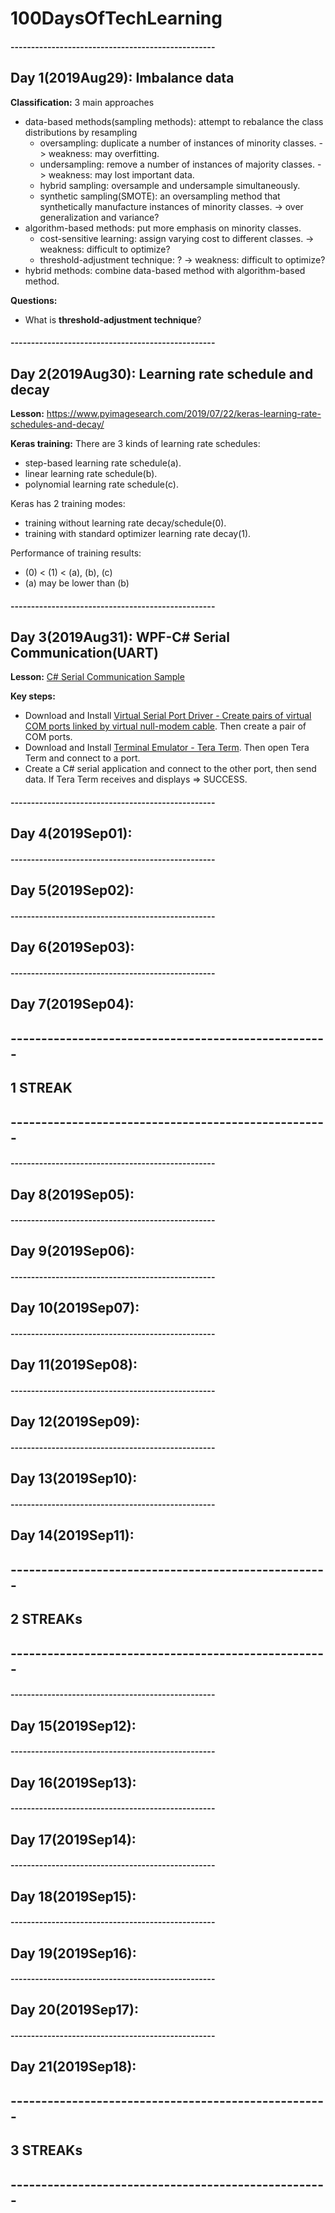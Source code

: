 # 100DaysOfTechLearning

#### --------------------------------------------------
## Day 1(2019Aug29): Imbalance data

**Classification:** 3 main approaches
- data-based methods(sampling methods): attempt to rebalance the class distributions by resampling
    + oversampling: duplicate a number of instances of minority classes. -> weakness: may overfitting.
    + undersampling: remove a number of instances of majority classes. -> weakness: may lost important data.
    + hybrid sampling: oversample and undersample simultaneously.
    + synthetic sampling(SMOTE): an oversampling method that synthetically manufacture instances of minority classes. -> over generalization and variance?
- algorithm-based methods: put more emphasis on minority classes.
    + cost-sensitive learning: assign varying cost to different classes. -> weakness: difficult to optimize?
    + threshold-adjustment technique: ? -> weakness: difficult to optimize?
- hybrid methods: combine data-based method with algorithm-based method.
    
**Questions:**
 - What is **threshold-adjustment technique**?

#### --------------------------------------------------
## Day 2(2019Aug30): Learning rate schedule and decay

**Lesson:** https://www.pyimagesearch.com/2019/07/22/keras-learning-rate-schedules-and-decay/

**Keras training:**
There are 3 kinds of learning rate schedules:
 - step-based learning rate schedule(a).
 - linear learning rate schedule(b).
 - polynomial learning rate schedule(c).
 
Keras has 2 training modes:
 - training without learning rate decay/schedule(0).
 - training with standard optimizer learning rate decay(1).

Performance of training results: 
 - (0) < (1) < (a), (b), (c)
 - (a) may be lower than (b)

#### --------------------------------------------------
## Day 3(2019Aug31): WPF-C# Serial Communication(UART)

**Lesson:** [C# Serial Communication Sample](https://www.youtube.com/watch?v=I6uhMIFTF24)

**Key steps:**
 - Download and Install [Virtual Serial Port Driver - Create pairs of virtual COM ports linked by virtual null-modem cable](https://www.eltima.com/products/vspdxp/?gclid=CjwKCAjwkqPrBRA3EiwAKdtwk0fZBC-O-9aFVRRYszzTTXrPwYYvtPgt4zySYdK-Ep5vSizzVYoL7RoCmS0QAvD_BwE).
 Then create a pair of COM ports.
 - Download and Install [Terminal Emulator - Tera Term](https://osdn.net/projects/ttssh2/releases/). Then open Tera Term and connect to a port.
 - Create a C# serial application and connect to the other port, then send data. If Tera Term receives and displays => SUCCESS.
 
#### --------------------------------------------------
## Day 4(2019Sep01): 



#### --------------------------------------------------
## Day 5(2019Sep02): 



#### --------------------------------------------------
## Day 6(2019Sep03): 



#### --------------------------------------------------
## Day 7(2019Sep04): 

## ----------------------------------------------------
##                      1 STREAK
## ----------------------------------------------------

#### --------------------------------------------------
## Day 8(2019Sep05): 


#### --------------------------------------------------
## Day 9(2019Sep06): 


#### --------------------------------------------------
## Day 10(2019Sep07): 


#### --------------------------------------------------
## Day 11(2019Sep08): 


#### --------------------------------------------------
## Day 12(2019Sep09): 


#### --------------------------------------------------
## Day 13(2019Sep10): 


#### --------------------------------------------------
## Day 14(2019Sep11): 

## ----------------------------------------------------
##                      2 STREAKs
## ----------------------------------------------------

#### --------------------------------------------------
## Day 15(2019Sep12): 


#### --------------------------------------------------
## Day 16(2019Sep13): 


#### --------------------------------------------------
## Day 17(2019Sep14): 


#### --------------------------------------------------
## Day 18(2019Sep15): 


#### --------------------------------------------------
## Day 19(2019Sep16): 


#### --------------------------------------------------
## Day 20(2019Sep17): 


#### --------------------------------------------------
## Day 21(2019Sep18): 

## ----------------------------------------------------
##                      3 STREAKs
## ----------------------------------------------------
